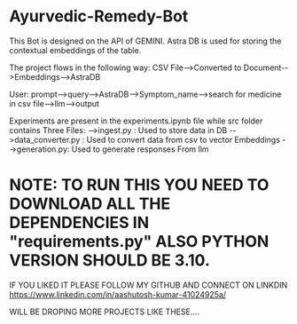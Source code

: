 # Ayurvedic-Remedy-Bot
This Bot is designed on the API of GEMINI.
Astra DB is used for storing the contextual embeddings of the table.


The project flows in the following way:
CSV File-->Converted to Document-->Embeddings-->AstraDB


User:
prompt-->query-->AstraDB-->Symptom_name-->search for medicine in csv file-->llm-->output


Experiments are present in the experiments.ipynb file while src folder contains Three Files:
-->ingest.py : Used to store data in DB
-->data_converter.py : Used to convert data from csv to vector Embeddings
-->generation.py: Used to generate responses From llm

# NOTE: TO RUN THIS YOU NEED TO DOWNLOAD ALL THE DEPENDENCIES IN "requirements.py" ALSO PYTHON VERSION SHOULD BE 3.10.

IF YOU LIKED IT PLEASE FOLLOW MY GITHUB AND CONNECT ON LINKDIN https://www.linkedin.com/in/aashutosh-kumar-41024925a/


WILL BE DROPING MORE PROJECTS LIKE THESE....


